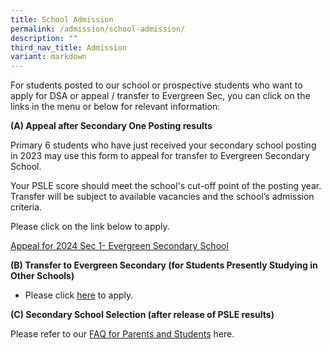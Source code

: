 ```yaml
---
title: School Admission
permalink: /admission/school-admission/
description: ""
third_nav_title: Admission
variant: markdown
---
```

For students posted to our school or prospective students who want to apply for DSA or appeal / transfer to Evergreen Sec, you can click on the links in the menu or below for relevant information:

**(A) Appeal after Secondary One Posting results**

Primary 6 students who have just received your secondary school posting in 2023 may use this form to appeal for transfer to Evergreen Secondary School. 

Your PSLE score should meet the school's cut-off point of the posting year. Transfer will be subject to available vacancies and the school’s admission criteria.

Please click on the link below to apply.

[Appeal for 2024 Sec 1- Evergreen Secondary School](https://form.gov.sg/657fbc58522a800012ea7059)


**(B) Transfer to Evergreen Secondary (for Students Presently Studying in Other Schools)**

*  Please click [here](https://form.gov.sg/636c4e8d53cf9a0011d88bc4) to apply.



**(C) Secondary School Selection (after release of PSLE results)**

Please refer to our [FAQ for Parents and Students](/files/EVG___FAQ_for_Parents_and_Students_After_PSLE_Result_Release_on_22_Nov_2023__version_22_Nov_2023_.pdf) here.
